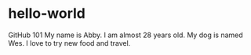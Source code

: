 # hello-world
GitHub 101
My name is Abby. I am almost 28 years old. My dog is named Wes. I love to try new food and travel.
